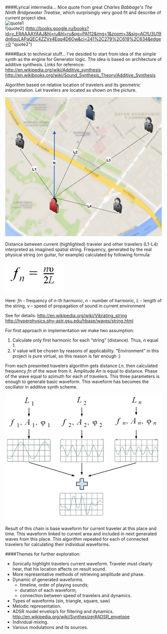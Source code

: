 ####Lyrical intermedia...
Nice quote from great *Charles Babbage's The Ninth Bridgewater Treatise*, which surprisingly very good fit and describe of current project idea.  
![quote1](http://books.google.ru/books?id=y_ERAAAAYAAJ&hl=ru&hl=ru&pg=PA111&img=1&zoom=3&sig=ACfU3U2-qqZrm7pALnfR8v25jyOVcK6lAQ&ci=111%2C1172%2C641%2C98&edge=0 "quote1")  
  ![quote2] (http://books.google.ru/books?id=y_ERAAAAYAAJ&hl=ru&hl=ru&pg=PA112&img=1&zoom=3&sig=ACfU3U19dn6quLAPaQEC4ZZVx4Eqq4D6Ow&ci=241%2C279%2C619%2C634&edge=0 "quote2")
  
####Back to technical stuff...
I’ve desided to start from idea of the simple synth as the engine for Generator logic. The idea is based on architecture of additive synthesis. Links for reference:
http://en.wikipedia.org/wiki/Additive_synthesis
http://en.wikibooks.org/wiki/Sound_Synthesis_Theory/Additive_Synthesis

Algorithm based on relative location of travelers and its geometric interpretation. Let travelers are located as shown on the picture.

![map](../project_images/map_distance.png?raw=true "map")


Distance between current (highlighted) traveler and other travelers (L1-L4) interpreted as imagined spatial string. Frequency, generated by the real physical string (on guitar, for example) calculated by following formula:

![formula](../project_images/formula_string.png?raw=true "formula")

Here:
  *fn* - frequency of n-th harmonic,
  *n* - number of harmonic,
  *L* - length of the string,
  *v* - speed of propagation of sound in current environment


See for details:
http://en.wikipedia.org/wiki/Vibrating_string
http://hyperphysics.phy-astr.gsu.edu/hbase/waves/string.html

For first approach in implementation we make two assumption:
1. Calculate only first harmonic for each “string” (distance). Thus, n equal 1.
2. *V* value will be chosen by reasons of applicability. “Environment” in this project is pure virtual, so this reason is fair enough :)

From each presented travelers algorithm gets distance *Ln*, then calculated frequency *fn* of the wave from it. Amplitude *An* is equal to distance. Phase of the wave equal to azimuth for each of travelers. This three parameters is enough to generate basic waveform. This waveform has becomes the oscillator in additive synth scheme.

![synth](../project_images/add_synth.png?raw=true "synth")

Result of this chain is base waveform for current traveler at this place and time. This waveform linked to current area and included in next generated waves from this place. This algorithm repeated for each of connected travelers for calculating their individual waveforms.

####Themes for further exploration:
- Sonically highlight travelers current waveform. Traveler must clearly hear, that his location affects on result sound.
- More representative methods of retrieving amplitude and phase.
- Dynamic of generated waveforms.
    - timeline, order of playing sounds;
    - duration of each waveform;
    - connection between speed of travelers and dynamics. 
- Types of waveforms (sin, triangle, square, saw)
- Melodic representation.
- ADSR model  envelop’s for filtering and dynamics.
http://en.wikipedia.org/wiki/Synthesizer#ADSR_envelope
- Individual mixing.
- Various modulations and its sources.  

